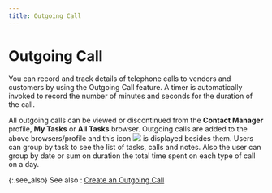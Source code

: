 ```yaml
---
title: Outgoing Call
---
```


# Outgoing Call


You can record and track details of telephone calls to vendors and customers by using the Outgoing Call feature. A timer is automatically invoked to record the number of minutes and seconds for the duration of the call.


All outgoing calls can be viewed or discontinued from the **Contact Manager** profile, **My Tasks** or **All Tasks** browser. Outgoing calls are added to the above browsers/profile and this icon ![]({{site.cm_baseurl}}/img/cm_outgoing_call_button.gif) is displayed besides them. Users can group by task to see the list of tasks, calls and notes. Also the user can group by date or sum on duration the total time spent on each type of call on a day.


{:.see_also}
See also
: [Create an Outgoing Call]({{site.cm_baseurl}}/tasks/outgoing-call/create_an_outgoing_call.html)
